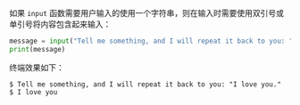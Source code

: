 如果 `input` 函数需要用户输入的使用一个字符串，则在输入时需要使用双引号或单引号将内容包含起来输入：

```python
message = input("Tell me something, and I will repeat it back to you: ")
print(message)
```

终端效果如下：
```console
$ Tell me something, and I will repeat it back to you: "I love you."
$ I love you
```